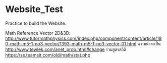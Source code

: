 # Website_Test
 Practice to build the Website.

Math Reference
Vector 2D&3D: http://www.tutormathphysics.com/index.php/component/content/article/180-math-m5-1-no3-vector/1393-math-m5-1-no3-vector-01.html
ความน่าจะเป็น http://www.tewlek.com/anet_prob.html#change
รวมสูตรสถิติ https://ss.teamsit.com/old/math/stat.php